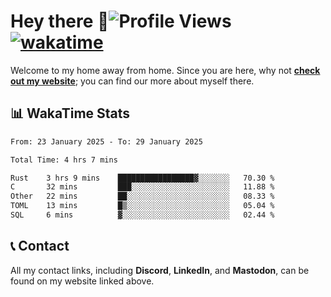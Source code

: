 # Hey there :wave:![Profile Views](https://komarev.com/ghpvc/?username=skifli) [![wakatime](https://wakatime.com/badge/user/b4317b02-0c6d-457b-82a4-a448b8a8d1df.svg)](https://wakatime.com/@b4317b02-0c6d-457b-82a4-a448b8a8d1df)

Welcome to my home away from home. Since you are here, why not [**check out my website**](https://skifli.github.io); you can find our more about myself there.

## 📊 WakaTime Stats

<!--START_SECTION:waka-->

```txt
From: 23 January 2025 - To: 29 January 2025

Total Time: 4 hrs 7 mins

Rust    3 hrs 9 mins    █████████████████▓░░░░░░░   70.30 %
C       32 mins         ███░░░░░░░░░░░░░░░░░░░░░░   11.88 %
Other   22 mins         ██░░░░░░░░░░░░░░░░░░░░░░░   08.33 %
TOML    13 mins         █▒░░░░░░░░░░░░░░░░░░░░░░░   05.04 %
SQL     6 mins          ▓░░░░░░░░░░░░░░░░░░░░░░░░   02.44 %
```

<!--END_SECTION:waka-->

## 📞 Contact

All my contact links, including **Discord**, **LinkedIn**, and **Mastodon**, can be found on my website linked above.
